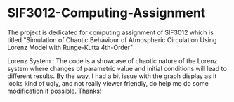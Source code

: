 # SIF3012-Computing-Assignment
The project is dedicated for computing assignment of SIF3012 which is titled "Simulation of Chaotic Behaviour of Atmospheric Circulation Using Lorenz Model with Runge-Kutta 4th-Order"


Lorenz System : The code is a showcase of chaotic nature of the Lorenz system where changes of parametric value and initial conditions will lead to different results.
By the way, I had a bit issue with the graph display as it looks kind of ugly, and not really viewer friendly, do help me do some modification if possible. Thanks!
